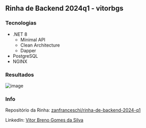## Rinha de Backend 2024q1 - vitorbgs

### Tecnologias
- .NET 8
  - Minimal API
  - Clean Architecture
  - Dapper
- PostgreSQL
- NGINX

### Resultados
![image](https://github.com/vitor-bgs/crebito-rinha-backend-2024q1/assets/40612400/2990e35b-bf1a-47c4-bd62-c631706cf517)


### Info
Repositório da Rinha: [zanfranceschi/rinha-de-backend-2024-q1](https://github.com/zanfranceschi/rinha-de-backend-2024-q1)

LinkedIn: [Vitor Breno Gomes da Silva](https://www.linkedin.com/in/vitorbgs/)
